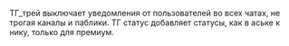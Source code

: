 ТГ_трей выключает уведомления от пользователей во всех чатах, не трогая каналы и паблики.
ТГ статус добавляет статусы, как в аське к нику, только для премиум.
